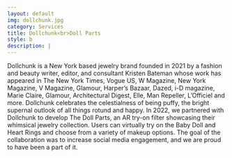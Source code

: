 ```yaml
---
layout: default
img: dollchunk.jpg
category: Services
title: Dollchunk<br>Doll Parts
style: b
description: |
---
```

  Dollchunk is a New York based jewelry brand founded in 2021 by a fashion and beauty writer, editor, and consultant Kristen Bateman whose work has appeared in The New York Times, Vogue US, W Magazine, New York Magazine, V Magazine, Glamour, Harper’s Bazaar, Dazed, i-D magazine, Marie Claire, Glamour, Architectural Digest, Elle, Man Repeller, L’Officiel and more. Dollchunk celebrates the celestialness of being puffy, the bright supernal outlook of all things rotund and happy. In 2022, we partnered with Dollchunk to develop The Doll Parts, an AR try-on filter showcasing their whimsical jewelry collection. Users can virtually try on the Baby Doll and Heart Rings and choose from a variety of makeup options. The goal of the collaboration was to increase social media engagement, and we are proud to have been a part of it.
